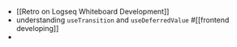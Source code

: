 - [[Retro on Logseq Whiteboard Development]]
- understanding `useTransition` and `useDeferredValue` #[[frontend developing]]
-